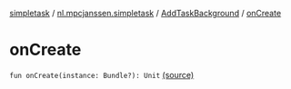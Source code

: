 [simpletask](../../index.md) / [nl.mpcjanssen.simpletask](../index.md) / [AddTaskBackground](index.md) / [onCreate](.)

# onCreate

`fun onCreate(instance: Bundle?): Unit` [(source)](https://github.com/mpcjanssen/simpletask-android/blob/master/src/main/java/nl/mpcjanssen/simpletask/AddTaskBackground.kt#L49)